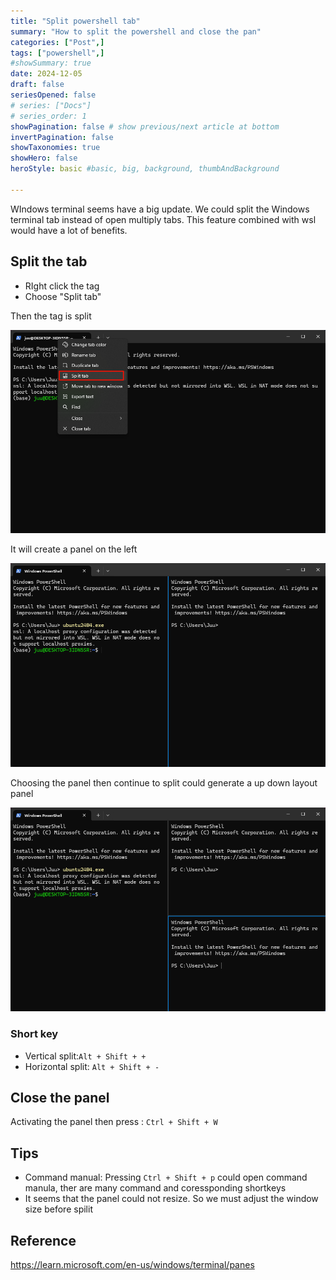 ```yaml
---
title: "Split powershell tab"
summary: "How to split the powershell and close the pan"
categories: ["Post",]
tags: ["powershell",]
#showSummary: true
date: 2024-12-05
draft: false
seriesOpened: false
# series: ["Docs"]
# series_order: 1
showPagination: false # show previous/next article at bottom
invertPagination: false
showTaxonomies: true
showHero: false
heroStyle: basic #basic, big, background, thumbAndBackground

---
```


WIndows terminal seems have a big update. We could split the Windows terminal tab instead of open multiply tabs. This feature combined with wsl would have a lot of benefits.

## Split the tab

- RIght click the tag
- Choose "Split tab"

Then the tag is split

![](1.png)

It will create a panel on the left

![](2.png)

Choosing the panel then continue to split could generate a up down layout panel

![](3.png)

### Short key

- Vertical split:`Alt + Shift + +`
- Horizontal split: `Alt + Shift + -`

## Close the panel

Activating the panel then press : `Ctrl + Shift + W`



## Tips

- Command manual: Pressing `Ctrl + Shift + p` could open command manula, ther are many command and coressponding shortkeys
- It seems that the panel could not resize. So we must adjust the window size before spilit

## Reference

https://learn.microsoft.com/en-us/windows/terminal/panes

